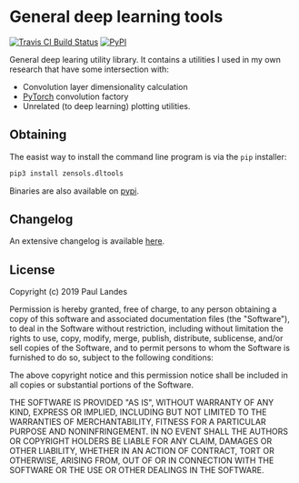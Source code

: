 # General deep learning tools

[![Travis CI Build Status][travis-badge]][travis-link]
[![PyPI][pypi-badge]][pypi-link]

General deep learing utility library.  It contains a utilities I used in my own
research that have some intersection with:
* Convolution layer dimensionality calculation
* [PyTorch] convolution factory
* Unrelated (to deep learning) plotting utilities.


## Obtaining

The easist way to install the command line program is via the `pip` installer:
```bash
pip3 install zensols.dltools
```

Binaries are also available on [pypi].


## Changelog

An extensive changelog is available [here](CHANGELOG.md).


## License

Copyright (c) 2019 Paul Landes

Permission is hereby granted, free of charge, to any person obtaining a copy of
this software and associated documentation files (the "Software"), to deal in
the Software without restriction, including without limitation the rights to
use, copy, modify, merge, publish, distribute, sublicense, and/or sell copies
of the Software, and to permit persons to whom the Software is furnished to do
so, subject to the following conditions:

The above copyright notice and this permission notice shall be included in all
copies or substantial portions of the Software.

THE SOFTWARE IS PROVIDED "AS IS", WITHOUT WARRANTY OF ANY KIND, EXPRESS OR
IMPLIED, INCLUDING BUT NOT LIMITED TO THE WARRANTIES OF MERCHANTABILITY,
FITNESS FOR A PARTICULAR PURPOSE AND NONINFRINGEMENT. IN NO EVENT SHALL THE
AUTHORS OR COPYRIGHT HOLDERS BE LIABLE FOR ANY CLAIM, DAMAGES OR OTHER
LIABILITY, WHETHER IN AN ACTION OF CONTRACT, TORT OR OTHERWISE, ARISING FROM,
OUT OF OR IN CONNECTION WITH THE SOFTWARE OR THE USE OR OTHER DEALINGS IN THE
SOFTWARE.


<!-- links -->
[travis-link]: https://travis-ci.org/plandes/dltools
[travis-badge]: https://travis-ci.org/plandes/dltools.svg?branch=master
[pypi]: https://pypi.org/project/zensols.dltools/
[pypi-link]: https://pypi.python.org/pypi/zensols.dltools
[pypi-badge]: https://img.shields.io/pypi/v/zensols.dltools.svg

[PyTorch]: https://pytorch.org
